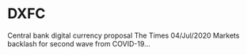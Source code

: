 # DXFC
Central bank digital currency proposal
The Times 04/Jul/2020 Markets backlash for second wave from COVID-19...

